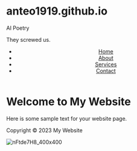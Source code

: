 # anteo1919.github.io


AI Poetry 

They screwed us. 

<!DOCTYPE html>
<html>
<head>
  <meta charset="UTF-8">
  <title>My Website</title>
  <link rel="stylesheet" type="text/css" href="style.css">
</head>
<body>
  <header>
    <nav>
      <ul>
        <li><a href="#">Home</a></li>
        <li><a href="#">About</a></li>
        <li><a href="#">Services</a></li>
        <li><a href="#">Contact</a></li>
      </ul>
    </nav>
  </header>
  <main>
    <h1>Welcome to My Website</h1>
    <p>Here is some sample text for your website page.</p>
  </main>
  <footer>
    <p>Copyright &copy; 2023 My Website</p>
  </footer>
</body>
</html>


![nFtde7H8_400x400](https://user-images.githubusercontent.com/123818562/215271452-6060a378-b527-4935-88cc-af202819a183.jpg)

